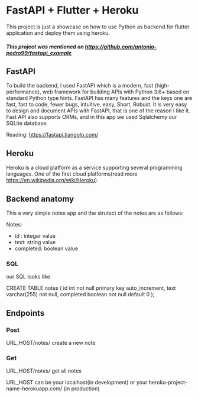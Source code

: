 # FastAPI + Flutter + Heroku

This project is just a showcase on how to use Python as backend for flutter application and deploy them using heroku.

##### This project was mentioned on https://github.com/antonio-pedro99/fastapi_example  

## FastAPI

To build the backend, I used FastAPI which is a modern, fast (high-performance), web framework for building APIs with Python 3.6+ based on standard Python type hints.
FastAPI has many features and the keys one are  fast, fast to code, fewer bugs, intuitive, easy, Short, Robust. It is very easy to design and document APIs with FastAPI, that is one of the reason I like it. Fast API also supports ORMs, and in this app we used Sqlalchemy our SQLite database.

Reading: https://fastapi.tiangolo.com/

## Heroku

Heroku is a cloud platform as a service supporting several programming languages. One of the first cloud platforms(read more https://en.wikipedia.org/wiki/Heroku).

## Backend anatomy

This a very simple notes app and the strutect of the notes are as follows:

Notes:
  - id : integer value
  - text: string value
  - completed: boolean value
 
 ### SQL 
 our SQL looks like

 CREATE TABLE notes (
      id int not null primary key auto_increment,
      text varchar(255) not null,
      completed boolean not null default 0
 );
 
## Endpoints 

### Post
  URL_HOST/notes/  create a new note
  
### Get
  URL_HOST/notes/  get all notes
  
 URL_HOST can be your localhost(in development) or your heroku-project-name-herokuapp.com/ (in production)
 


 

